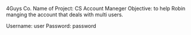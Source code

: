 4Guys Co.
Name of Project: CS Account Maneger 
Objective: to help Robin manging the account that deals with multi users.

Username: user
Password: password
